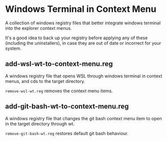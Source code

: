 # Windows Terminal in Context Menu

A collection of windows registry files that better integrate windows terminal into the explorer context menus.

It's a good idea to back up your registry before applying any of these (including the uninstallers), in case they are out of date or incorrect for your system.

## add-wsl-wt-to-context-menu.reg

A windows registry file that opens WSL through windows terminal in context menus, and cds to the target directory.

`remove-wsl-wt.reg` removes the context menu items.

## add-git-bash-wt-to-context-menu.reg

A windows registry file that changes the git bash context menu item to open in the target directory through wt.

`remove-git-bash-wt.reg` restores default git bash behaviour.